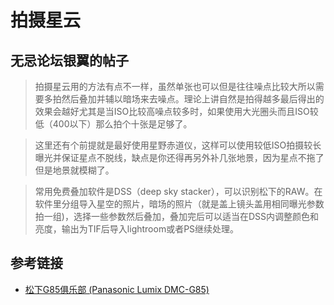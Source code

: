 # 拍摄星云

## 无忌论坛银翼的帖子
> 拍摄星云用的方法有点不一样，虽然单张也可以但是往往噪点比较大所以需要多拍然后叠加并辅以暗场来去噪点。理论上讲自然是拍得越多最后得出的效果会越好尤其是当ISO比较高噪点较多时，如果使用大光圈头而且ISO较低（400以下）那么拍个十张是足够了。

> 这里还有个前提就是最好使用星野赤道仪，这样可以使用较低ISO拍摄较长曝光并保证星点不脱线，缺点是你还得再另外补几张地景，因为星点不拖了但是地景就模糊了。

> 常用免费叠加软件是DSS（deep sky stacker），可以识别松下的RAW。在软件里分组导入星空的照片，暗场的照片（就是盖上镜头盖用相同曝光参数拍一组)，选择一些参数然后叠加，叠加完后可以适当在DSS内调整颜色和亮度，输出为TIF后导入lightroom或者PS继续处理。

## 参考链接
* [松下G85俱乐部 (Panasonic Lumix DMC-G85)](https://forum.xitek.com/forum.php?mod=viewthread&tid=1629957&page=22&ordertype=2#pid72639216)
